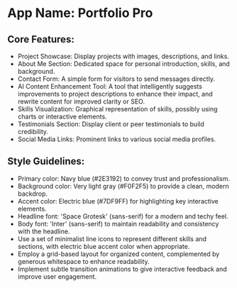 # **App Name**: Portfolio Pro

## Core Features:

- Project Showcase: Display projects with images, descriptions, and links.
- About Me Section: Dedicated space for personal introduction, skills, and background.
- Contact Form: A simple form for visitors to send messages directly.
- AI Content Enhancement Tool: A tool that intelligently suggests improvements to project descriptions to enhance their impact, and rewrite content for improved clarity or SEO.
- Skills Visualization: Graphical representation of skills, possibly using charts or interactive elements.
- Testimonials Section: Display client or peer testimonials to build credibility.
- Social Media Links: Prominent links to various social media profiles.

## Style Guidelines:

- Primary color: Navy blue (#2E3192) to convey trust and professionalism.
- Background color: Very light gray (#F0F2F5) to provide a clean, modern backdrop.
- Accent color: Electric blue (#7DF9FF) for highlighting key interactive elements.
- Headline font: 'Space Grotesk' (sans-serif) for a modern and techy feel.
- Body font: 'Inter' (sans-serif) to maintain readability and consistency with the headline.
- Use a set of minimalist line icons to represent different skills and sections, with electric blue accent color when appropriate.
- Employ a grid-based layout for organized content, complemented by generous whitespace to enhance readability.
- Implement subtle transition animations to give interactive feedback and improve user engagement. 